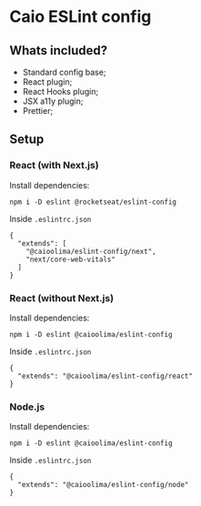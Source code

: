 # Caio ESLint config

## Whats included?

- Standard config base;
- React plugin;
- React Hooks plugin;
- JSX a11y plugin;
- Prettier;

## Setup

### React (with Next.js)

Install dependencies:
```
npm i -D eslint @rocketseat/eslint-config
```
Inside `.eslintrc.json`
```
{
  "extends": [
    "@caioolima/eslint-config/next", 
    "next/core-web-vitals"
  ]
}
```

### React (without Next.js)

Install dependencies:
```
npm i -D eslint @caioolima/eslint-config
```
Inside `.eslintrc.json`
```
{
  "extends": "@caioolima/eslint-config/react"
}
```

### Node.js

Install dependencies:
```
npm i -D eslint @caioolima/eslint-config
```
Inside `.eslintrc.json`
```
{
  "extends": "@caioolima/eslint-config/node"
}
```

